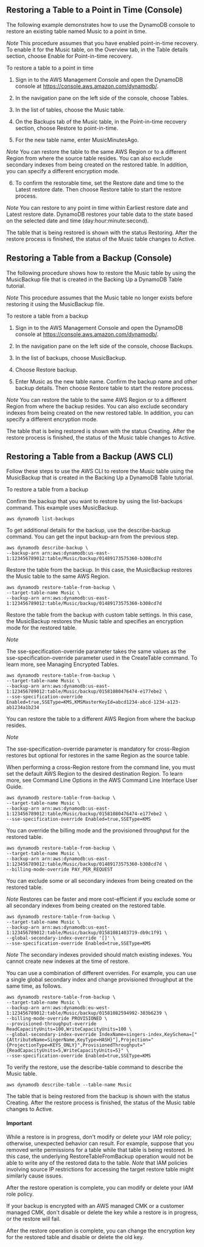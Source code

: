 ## Restoring a Table to a Point in Time (Console)

The following example demonstrates how to use the DynamoDB console to restore an existing table named Music to a point in time.

*Note*
This procedure assumes that you have enabled point-in-time recovery. To enable it for the Music table, on the Overview tab, in the Table details section, choose Enable for Point-in-time recovery.

To restore a table to a point in time

1. Sign in to the AWS Management Console and open the DynamoDB console at https://console.aws.amazon.com/dynamodb/.

2. In the navigation pane on the left side of the console, choose Tables.

3. In the list of tables, choose the Music table.

4. On the Backups tab of the Music table, in the Point-in-time recovery section, choose Restore to point-in-time.

5. For the new table name, enter MusicMinutesAgo.

*Note*
You can restore the table to the same AWS Region or to a different Region from where the source table resides. You can also exclude secondary indexes from being created on the restored table. In addition, you can specify a different encryption mode.

6. To confirm the restorable time, set the Restore date and time to the Latest restore date. Then choose Restore table to start the restore process.

*Note*
You can restore to any point in time within Earliest restore date and Latest restore date. DynamoDB restores your table data to the state based on the selected date and time (day:hour:minute:second).

The table that is being restored is shown with the status Restoring. After the restore process is finished, the status of the Music table changes to Active.



## Restoring a Table from a Backup (Console)
The following procedure shows how to restore the Music table by using the MusicBackup file that is created in the Backing Up a DynamoDB Table tutorial.

*Note*
This procedure assumes that the Music table no longer exists before restoring it using the MusicBackup file.

To restore a table from a backup

1. Sign in to the AWS Management Console and open the DynamoDB console at https://console.aws.amazon.com/dynamodb/.

2. In the navigation pane on the left side of the console, choose Backups.

3. In the list of backups, choose MusicBackup.

4. Choose Restore backup.

5. Enter Music as the new table name. Confirm the backup name and other backup details. Then choose Restore table to start the restore process.

*Note*
You can restore the table to the same AWS Region or to a different Region from where the backup resides. You can also exclude secondary indexes from being created on the new restored table. In addition, you can specify a different encryption mode.

The table that is being restored is shown with the status Creating. After the restore process is finished, the status of the Music table changes to Active.

## Restoring a Table from a Backup (AWS CLI)

Follow these steps to use the AWS CLI to restore the Music table using the MusicBackup that is created in the Backing Up a DynamoDB Table tutorial.

To restore a table from a backup

Confirm the backup that you want to restore by using the list-backups command. This example uses MusicBackup.
```
aws dynamodb list-backups
```
To get additional details for the backup, use the describe-backup command. You can get the input backup-arn from the previous step.

```
aws dynamodb describe-backup \
--backup-arn arn:aws:dynamodb:us-east-1:123456789012:table/Music/backup/01489173575360-b308cd7d 
```

Restore the table from the backup. In this case, the MusicBackup restores the Music table to the same AWS Region.
```
aws dynamodb restore-table-from-backup \
--target-table-name Music \
--backup-arn arn:aws:dynamodb:us-east-1:123456789012:table/Music/backup/01489173575360-b308cd7d 
```

Restore the table from the backup with custom table settings. In this case, the MusicBackup restores the Music table and specifies an encryption mode for the restored table.

*Note*

The sse-specification-override parameter takes the same values as the sse-specification-override parameter used in the CreateTable command. To learn more, see Managing Encrypted Tables.

```
aws dynamodb restore-table-from-backup \
--target-table-name Music \
--backup-arn arn:aws:dynamodb:us-east-1:123456789012:table/Music/backup/01581080476474-e177ebe2 \
--sse-specification-override Enabled=true,SSEType=KMS,KMSMasterKeyId=abcd1234-abcd-1234-a123-ab1234a1b234
```

You can restore the table to a different AWS Region from where the backup resides.

*Note*

The sse-specification-override parameter is mandatory for cross-Region restores but optional for restores in the same Region as the source table.

When performing a cross-Region restore from the command line, you must set the default AWS Region to the desired destination Region. To learn more, see Command Line Options in the AWS Command Line Interface User Guide.
```
aws dynamodb restore-table-from-backup \
--target-table-name Music \
--backup-arn arn:aws:dynamodb:us-east-1:123456789012:table/Music/backup/01581080476474-e177ebe2 \
--sse-specification-override Enabled=true,SSEType=KMS
```

You can override the billing mode and the provisioned throughput for the restored table.

```
aws dynamodb restore-table-from-backup \
--target-table-name Music \
--backup-arn arn:aws:dynamodb:us-east-1:123456789012:table/Music/backup/01489173575360-b308cd7d \
--billing-mode-override PAY_PER_REQUEST
```

You can exclude some or all secondary indexes from being created on the restored table.

*Note*
Restores can be faster and more cost-efficient if you exclude some or all secondary indexes from being created on the restored table.

```
aws dynamodb restore-table-from-backup \
--target-table-name Music \
--backup-arn arn:aws:dynamodb:us-east-1:123456789012:table/Music/backup/01581081403719-db9c1f91 \
--global-secondary-index-override '[]' \
--sse-specification-override Enabled=true,SSEType=KMS
```

*Note*
The secondary indexes provided should match existing indexes. You cannot create new indexes at the time of restore.

You can use a combination of different overrides. For example, you can use a single global secondary index and change provisioned throughput at the same time, as follows.

```
aws dynamodb restore-table-from-backup \
--target-table-name Music \
--backup-arn arn:aws:dynamodb:eu-west-1:123456789012:table/Music/backup/01581082594992-303b6239 \
--billing-mode-override PROVISIONED \
--provisioned-throughput-override ReadCapacityUnits=100,WriteCapacityUnits=100 \
--global-secondary-index-override IndexName=singers-index,KeySchema=["{AttributeName=SingerName,KeyType=HASH}"],Projection="{ProjectionType=KEYS_ONLY}",ProvisionedThroughput="{ReadCapacityUnits=5,WriteCapacityUnits=5}" \
--sse-specification-override Enabled=true,SSEType=KMS
```

To verify the restore, use the describe-table command to describe the Music table.
```
aws dynamodb describe-table --table-name Music 
```
The table that is being restored from the backup is shown with the status Creating. After the restore process is finished, the status of the Music table changes to Active.

#### Important

While a restore is in progress, don't modify or delete your IAM role policy; otherwise, unexpected behavior can result. For example, suppose that you removed write permissions for a table while that table is being restored. In this case, the underlying RestoreTableFromBackup operation would not be able to write any of the restored data to the table. *Note* that IAM policies involving source IP restrictions for accessing the target restore table might similarly cause issues.

After the restore operation is complete, you can modify or delete your IAM role policy.

If your backup is encrypted with an AWS managed CMK or a customer managed CMK, don't disable or delete the key while a restore is in progress, or the restore will fail.

After the restore operation is complete, you can change the encryption key for the restored table and disable or delete the old key.